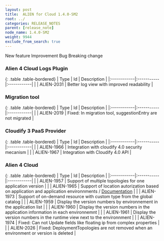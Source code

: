 ```yaml
---
layout: post
title:  ALIEN for Cloud 1.4.0-SM2
root: ../
categories: RELEASE_NOTES
parent: [release_note]
node_name: 1.4.0-SM2
weight: 9944
exclude_from_search: true
---
```





<i class="fa fa-plus text-success"></i> New feature <i class="fa fa-level-up text-primary"></i> Improvement  <i class="fa fa-bug text-danger"></i> Bug <i class="fa fa-exclamation-triangle text-warning"></i> Breaking change


### Alien 4 Cloud Logs Plugin



  {: .table .table-bordered}
  | Type        | Id         | Description |
  |:------------|:-----------|:------------|
      |  <i class="fa fa-level-up text-primary"></i> | ALIEN-2031 | Better log view with improved readability  |



### Migration tool



  {: .table .table-bordered}
  | Type        | Id         | Description |
  |:------------|:-----------|:------------|
        |  <i class="fa fa-bug text-danger"></i> | ALIEN-2019 | Fixed: In migration tool, suggestionEntry are not migrated  |



### Cloudify 3 PaaS Provider



  {: .table .table-bordered}
  | Type        | Id         | Description |
  |:------------|:-----------|:------------|
    |  <i class="fa fa-plus text-success"></i> | ALIEN-1966 | Integration with cloudify 4.0 security mecanism  |
    |  <i class="fa fa-plus text-success"></i> | ALIEN-1967 | Integration with Cloudify 4.0 API  |



### Alien 4 Cloud



  {: .table .table-bordered}
  | Type        | Id         | Description |
  |:------------|:-----------|:------------|
    |  <i class="fa fa-plus text-success"></i> | ALIEN-1957 | Support of multiple topologies for one application version  |
    |  <i class="fa fa-plus text-success"></i> | ALIEN-1965 | Support of location autorization based on application and application environnments / [Documentation](#/documentation/1.4.0/user_guide/location_autorization.html)  |
    |  <i class="fa fa-plus text-success"></i> | ALIEN-1973 | Support of on-demand resource with custom type from the global catalog  |
      |  <i class="fa fa-level-up text-primary"></i> | ALIEN-1959 | Display the version numbers by environnement in the application list  |
    |  <i class="fa fa-level-up text-primary"></i> | ALIEN-1960 | Display the version numbers in the application information in each environnemnt  |
    |  <i class="fa fa-level-up text-primary"></i> | ALIEN-1961 | Display the version numbers in the runtime view next to the environnment  |
      |  <i class="fa fa-bug text-danger"></i> | ALIEN-1974 | Fixed: Can not Update fields like floating ip from complex properties  |
    |  <i class="fa fa-bug text-danger"></i> | ALIEN-2026 | Fixed: DeploymentTopologies are not removed when an environment or version is deleted  |
